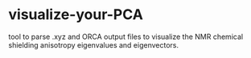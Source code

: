 # visualize-your-PCA
tool to parse .xyz and ORCA output files to visualize the NMR chemical shielding anisotropy eigenvalues and eigenvectors.
